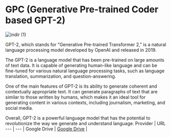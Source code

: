 # GPC (Generative Pre-trained Coder based GPT-2)
![indir (1)](https://i.hizliresim.com/hdcugjz.png)

GPT-2, which stands for "Generative Pre-trained Transformer 2," is a natural language processing model developed by OpenAI and released in 2019.

The GPT-2 is a language model that has been pre-trained on large amounts of text data. It is capable of generating human-like language and can be fine-tuned for various natural language processing tasks, such as language translation, summarization, and question-answering.

One of the main features of GPT-2 is its ability to generate coherent and contextually appropriate text. It can generate paragraphs of text that are similar to those written by humans, which makes it an ideal tool for generating content in various contexts, including journalism, marketing, and social media.

Overall, GPT-2 is a powerful language model that has the potential to revolutionize the way we generate and understand language.
Provider | URL
--- | --- |
Google Drive | [Google Drive](https://drive.google.com/drive/folders/1l2rpWAgTldKkjKPFqws5LRwzqMxG8a_w?usp=sharing) |

